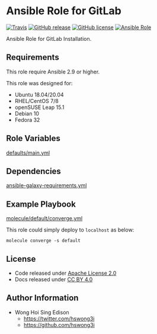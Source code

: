# Ansible Role for GitLab

[![Travis](https://img.shields.io/travis/com/alvistack/ansible-role-gitlab.svg)](https://travis-ci.com/alvistack/ansible-role-gitlab)
[![GitHub release](https://img.shields.io/github/release/alvistack/ansible-role-gitlab.svg)](https://github.com/alvistack/ansible-role-gitlab)
[![GitHub license](https://img.shields.io/github/license/alvistack/ansible-role-gitlab.svg)](https://github.com/alvistack/ansible-role-gitlab/blob/master/LICENSE)
[![Ansible Role](https://img.shields.io/badge/galaxy-alvistack.gitlab-blue.svg)](https://galaxy.ansible.com/alvistack/gitlab)

Ansible Role for GitLab Installation.

## Requirements

This role require Ansible 2.9 or higher.

This role was designed for:

  - Ubuntu 18.04/20.04
  - RHEL/CentOS 7/8
  - openSUSE Leap 15.1
  - Debian 10
  - Fedora 32

## Role Variables

[defaults/main.yml](defaults/main.yml)

## Dependencies

[ansible-galaxy-requirements.yml](ansible-galaxy-requirements.yml)

## Example Playbook

[molecule/default/converge.yml](molecule/default/converge.yml)

This role could simply deploy to `localhost` as below:

    molecule converge -s default

## License

  - Code released under [Apache License 2.0](LICENSE)
  - Docs released under [CC BY 4.0](http://creativecommons.org/licenses/by/4.0/)

## Author Information

  - Wong Hoi Sing Edison
      - <https://twitter.com/hswong3i>
      - <https://github.com/hswong3i>

